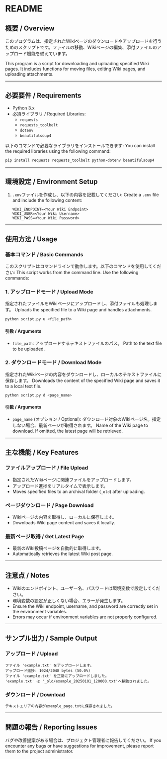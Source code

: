 # README

## 概要 / Overview

このプログラムは、指定されたWikiページのダウンロードやアップロードを行うためのスクリプトです。ファイルの移動、Wikiページの編集、添付ファイルのアップロード機能を備えています。

This program is a script for downloading and uploading specified Wiki pages. It includes functions for moving files, editing Wiki pages, and uploading attachments.

---

## 必要要件 / Requirements

- Python 3.x
- 必須ライブラリ / Required Libraries:
  - `requests`
  - `requests_toolbelt`
  - `dotenv`
  - `beautifulsoup4`

以下のコマンドで必要なライブラリをインストールできます:
You can install the required libraries using the following command:
```bash
pip install requests requests_toolbelt python-dotenv beautifulsoup4
```

---

## 環境設定 / Environment Setup

1. `.env`ファイルを作成し、以下の内容を記載してください:
   Create a `.env` file and include the following content:
   ```plaintext
   WIKI_ENDPOINT=<Your Wiki Endpoint>
   WIKI_USER=<Your Wiki Username>
   WIKI_PASS=<Your Wiki Password>
   ```

---

## 使用方法 / Usage

### 基本コマンド / Basic Commands

このスクリプトはコマンドラインで動作します。以下のコマンドを使用してください:
This script works from the command line. Use the following commands:

### 1. アップロードモード / Upload Mode

指定されたファイルをWikiページにアップロードし、添付ファイルも処理します。
Uploads the specified file to a Wiki page and handles attachments.
```bash
python script.py u <file_path>
```

#### 引数 / Arguments
- `file_path`:
  アップロードするテキストファイルのパス。
  Path to the text file to be uploaded.

### 2. ダウンロードモード / Download Mode

指定されたWikiページの内容をダウンロードし、ローカルのテキストファイルに保存します。
Downloads the content of the specified Wiki page and saves it to a local text file.
```bash
python script.py d <page_name>
```

#### 引数 / Arguments
- `page_name` (オプション / Optional):
  ダウンロード対象のWikiページ名。指定しない場合、最新ページが取得されます。
  Name of the Wiki page to download. If omitted, the latest page will be retrieved.

---

## 主な機能 / Key Features

### ファイルアップロード / File Upload

- 指定されたWikiページに関連ファイルをアップロードします。
- アップロード進捗をリアルタイムで表示します。
- Moves specified files to an archival folder (`_old`) after uploading.

### ページダウンロード / Page Download

- Wikiページの内容を取得し、ローカルに保存します。
- Downloads Wiki page content and saves it locally.

### 最新ページ取得 / Get Latest Page

- 最新のWiki投稿ページを自動的に取得します。
- Automatically retrieves the latest Wiki post page.

---

## 注意点 / Notes

- Wikiのエンドポイント、ユーザー名、パスワードは環境変数で設定してください。
- 環境変数の設定が正しくない場合、エラーが発生します。
- Ensure the Wiki endpoint, username, and password are correctly set in the environment variables.
- Errors may occur if environment variables are not properly configured.

---

## サンプル出力 / Sample Output

### アップロード / Upload
```
ファイル 'example.txt' をアップロードします。
アップロード進捗: 1024/2048 bytes (50.0%)
ファイル 'example.txt' を正常にアップロードしました。
'example.txt' は '_old/example_20250101_120000.txt'へ移動されました。
```

### ダウンロード / Download
```
テキストエリアの内容がexample_page.txtに保存されました。
```

---

## 問題の報告 / Reporting Issues

バグや改善提案がある場合は、プロジェクト管理者に報告してください。
If you encounter any bugs or have suggestions for improvement, please report them to the project administrator.